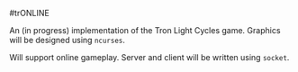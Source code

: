 #trONLINE

An (in progress) implementation of the Tron Light Cycles game.
Graphics will be designed using `ncurses`.

Will support online gameplay.
Server and client will be written using `socket`.

